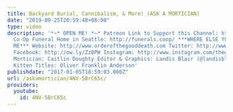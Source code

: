 ```yaml
---
title: Backyard Burial, Cannibalism, & More! (ASK A MORTICIAN)
date: "2019-09-25T20:59:48+08:00"
type: video
description: '*~* OPEN ME! *~* Patreon Link to Support this Channel: http://www.patreon.com/thegooddeath
  Co-Op Funeral Home in Seattle: http://funerals.coop/ ***WHERE ELSE YOU CAN FIND
  ME*** Website: http://www.orderofthegooddeath.com Twitter: http://www.twitter.com/thegooddeath
  Facebook: http://ow.ly/Zz8PW Instagram: http://www.instagram.com/thegooddeath ***CREDITS***
  Mortician: Caitlin Doughty Editor & Graphics: Landis Blair (@landisblair) Flying
  Kitten Titles: Oliver Franklin Anderson'
publishdate: "2017-01-05T18:59:03.000Z"
url: /askamortician/4NV-5BrC65c/
providers:
  youtube:
    id: 4NV-5BrC65c
---
```

